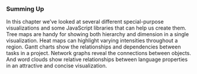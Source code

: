 ### Summing Up

In this chapter we’ve looked at several different special-purpose visualizations and some JavaScript libraries that can help us create them. Tree maps are handy for showing both hierarchy and dimension in a single visualization. Heat maps can highlight varying intensities throughout a region. Gantt charts show the relationships and dependencies between tasks in a project. Network graphs reveal the connections between objects. And word clouds show relative relationships between language properties in an attractive and concise visualization.
